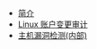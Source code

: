 - [简介](network_security/design/README.md)
- [Linux 账户变更审计](network_security/design/linux_account_audit.md)
- [主机漏洞检测(内部)](network_security/design/internal_vuln_detect.md)
